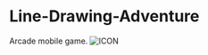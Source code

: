 # Line-Drawing-Adventure
Arcade mobile game.
![ICON]([url-to-image](https://lutamesgames.com/images/LDA_ICON.png)https://lutamesgames.com/images/LDA_ICON.png)
